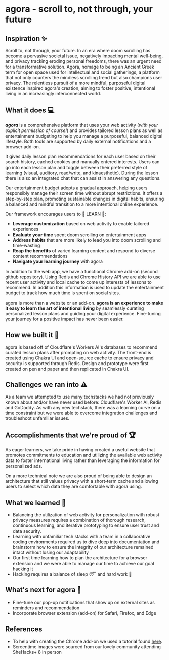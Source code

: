 # agora - scroll to, not through, your future

## Inspiration ✨
Scroll to, not through, your future. In an era where doom scrolling has become a pervasive societal issue, negatively impacting mental well-being, and privacy tracking eroding personal freedoms, there was an urgent need for a transformative solution. Agora, homage to being an Ancient Greek term for open space used for intellectual and social gatherings, a platform that not only counters the mindless scrolling trend but also champions user privacy. The relentless pursuit of a more mindful, purposeful digital existence inspired agora's creation, aiming to foster positive, intentional living in an increasingly interconnected world.

## What it does 💻
***agora*** is a comprehensive platform that uses your web activity (_with your explicit permission of course!_) and provides tailored lesson plans as well as entertainment budgeting to help you manage a purposeful, balanced digital lifestyle. Both tools are supported by daily external notifications and a browser add-on.

It gives daily lesson plan recommendations for each user based on their search history, cached cookies and manually entered interests. Users can go into each lesson plan and toggle between their preferred style of learning (visual, auditory, read/write, and kinaesthetic). During the lesson there is also an integrated chat that can assist in answering any questions.

Our entertainment budget adopts a gradual approach, helping users responsibly manage their screen time without abrupt restrictions. It offers a step-by-step plan, promoting sustainable changes in digital habits, ensuring a balanced and mindful transition to a more intentional online experience.

Our framework encourages users to 🍎 LEARN 📝:
- **Leverage customization** based on web activity to enable tailored experiences
- **Evaluate your time** spent doom scrolling on entertainment apps
- **Address habits** that are more likely to lead you into doom scrolling and time-wasting
- **Reap the benefits** of varied learning content and respond to diverse content recommendations
- **Navigate your learning journey** with agora

In addition to the web app, we have a functional Chrome add-on (second github repository). Using Redis and Chrome History API we are able to use recent user activity and local cache to come up interests of lessons to recommend. In addition this information is used to update the entertainment budget to track how much time is spent on social sites.

agora is more than a website or an add-on. **agora is an experience to make it easy to learn the art of intentional living** by seamlessly curating personalized lesson plans and guiding your digital experience. Fine-tuning your journey for a positive impact has never been easier.

## How we built it 🔨

agora is based off of Cloudflare's Workers AI's databases to recommend curated lesson plans after prompting on web activity. The front-end is created using Chakra UI and open-source cache to ensure privacy and security is supported through Redis. Design and prototype were first created on pen and paper and then replicated in Chakra UI.

## Challenges we ran into ⚠️
As a team we attempted to use many techstacks we had not previously known about and/or have never used before: Cloudflare's Worker AI, Redis and GoDaddy.  As with any new techstack, there was a learning curve on a time constraint but we were able to overcome integration challenges and troubleshoot unfamiliar issues. 

## Accomplishments that we're proud of 🏆
As eager learners, we take pride in having created a useful website that promotes commitments to education and utilizing the available web activity data to foster international living rather than leveraging the information for personalized ads.

On a more technical note we are also proud of being able to design an architecture that still values privacy with a short-term cache and allowing users to select which data they are comfortable with agora using.

## What we learned 🏫
- Balancing the utilization of web activity for personalization with robust privacy measures requires a combination of thorough research, continuous learning, and iterative prototyping to ensure user trust and data security.
- Learning with unfamiliar tech stacks with a team in a collaborative coding environments required us to dive deep into documentation and brainstorm how to ensure the integrity of our architecture remained intact without losing our adaptability
- Our first time learning how to plan the architecture for a browser extension and we were able to manage our time to achieve our goal hacking it
- Hacking requires a balance of sleep 😴 and hard work 😤

## What's next for agora 💭
- Fine-tune our pop-up notifications that show up on external sites as reminders and recommendation
- Incorporate browser extension (add-on) for Safari, Firefox, and Edge

## References
- To help with creating the Chrome add-on we used a tutorial found [here](https://web-highlights.com/blog/build-your-own-custom-chrome-history-extension-with-react-part-1-set-up/?source=post_page-----a6bc26127ccd).
- Screentime images were sourced from our lovely community attending SheHacks+ 8 in person
